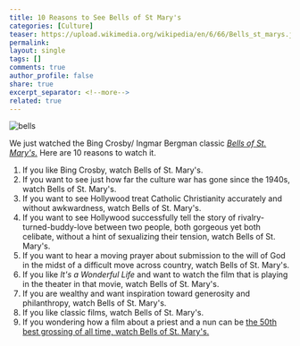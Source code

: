 ```yaml
---
title: 10 Reasons to See Bells of St Mary's
categories: [Culture]
teaser: https://upload.wikimedia.org/wikipedia/en/6/66/Bells_st_marys.jpg
permalink: 
layout: single
tags: []
comments: true
author_profile: false
share: true
excerpt_separator: <!--more-->
related: true
---
```


![bells](https://upload.wikimedia.org/wikipedia/en/6/66/Bells_st_marys.jpg)

We just watched the Bing Crosby/ Ingmar Bergman classic [*Bells of St. Mary's.*](https://www.youtube.com/watch?v=APRNe_3tzdg) Here are 10 reasons to watch it. 

1. If you like Bing Crosby, watch Bells of St. Mary's.
3. If you want to see just how far the culture war has gone since the 1940s, watch Bells of St. Mary's.
4. If you want to see Hollywood treat Catholic Christianity accurately and without awkwardness, watch Bells of St. Mary's.
5. If you want to see Hollywood successfully tell the story of rivalry-turned-buddy-love between two people, both gorgeous yet both celibate, without a hint of sexualizing their tension, watch Bells of St. Mary's.
6. If you want to hear a moving prayer about submission to the will of God in the midst of a difficult move across country, watch Bells of St. Mary's.
7. If you like *It's a Wonderful Life* and want to watch the film that is playing in the theater in that movie,  watch Bells of St. Mary's.
8. If you are wealthy and want inspiration toward generosity and philanthropy,  watch Bells of St. Mary's.
9. If you like classic films, watch Bells of St. Mary's.
10. If you wondering how a film about a priest and a nun can be [the 50th best grossing of all time, watch Bells of St. Mary's.](https://en.wikipedia.org/wiki/1945_in_film)